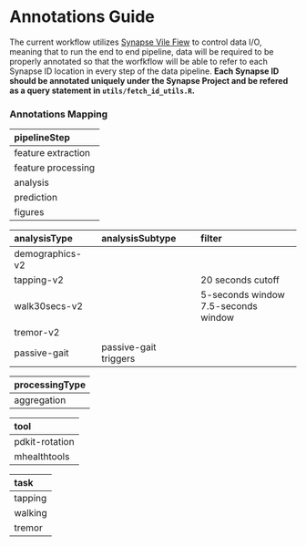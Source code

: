 # Annotations Guide

The current workflow utilizes [Synapse Vile Fiew](https://python-docs.synapse.org/build/html/Views.html) to control data I/O, meaning that to run the end to end pipeline, data will be required to be properly annotated so that the worfkflow will be able to refer to each Synapse ID location in every step of the data pipeline. 
**Each Synapse ID should be annotated uniquely under the Synapse Project and be refered as a query statement in `utils/fetch_id_utils.R`.**

### Annotations Mapping 
| pipelineStep |
| :-------------- |
| feature extraction |
| feature processing |
| analysis | 
| prediction |
| figures |

| analysisType | analysisSubtype | filter |
| :-------------- | :-----------| :----------- |
| demographics-v2 | | 
| tapping-v2 | | 20 seconds cutoff
| walk30secs-v2 | | 5-seconds window </br>  7.5-seconds window
| tremor-v2 | | |
| passive-gait | passive-gait triggers | |

| processingType |
|:-------------- |
| aggregation |

| tool |
|:--------------|
| pdkit-rotation |
| mhealthtools |


| task |
|:--------------|
| tapping |
| walking |
| tremor |
